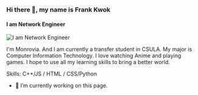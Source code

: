 ### Hi there 👋, my name is Frank Kwok
#### I am Network Engineer
![I am Network Engineer](https://images.nintendolife.com/73d3b206dc877/one-piece-banner.900x.jpg)

I'm Monrovia. And I am currently a transfer student in CSULA. My major is Computer Information Technology. I love watching Anime and playing games. I hope to use all my learning skills to bring a better world. 

Skills: C++/JS / HTML / CSS/Python

- 🔭 I’m currently working on this page. 




